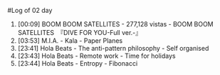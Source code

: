 #Log of 02 day

1. [00:09] BOOM BOOM SATELLITES - 277,128 vistas - BOOM BOOM SATELLITES　『DIVE FOR YOU-Full ver.-』
1. [03:53] M.I.A. - Kala - Paper Planes
1. [23:41] Hola Beats - The anti-pattern philosophy - Self organised
1. [23:43] Hola Beats - Remote work - Time for holidays
1. [23:44] Hola Beats - Entropy - Fibonacci
